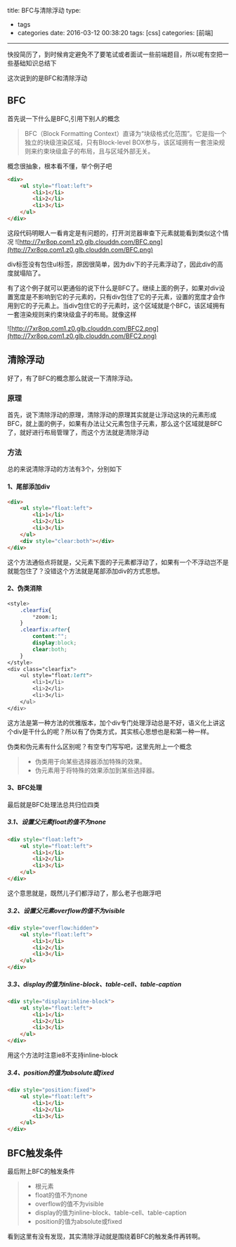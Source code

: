 title: BFC与清除浮动
type:
  - tags
  - categories
date: 2016-03-12 00:38:20
tags: [css]
categories: [前端]
---
快投简历了，到时候肯定避免不了要笔试或者面试一些前端题目，所以呢有空把一些基础知识总结下

这次说到的是BFC和清除浮动

## BFC
首先说一下什么是BFC,引用下别人的概念
> BFC（Block Formatting Context）直译为“块级格式化范围”。它是指一个独立的块级渲染区域，只有Block-level BOX参与，该区域拥有一套渲染规则来约束块级盒子的布局，且与区域外部无关。

概念很抽象，根本看不懂，举个例子吧
```html
<div>
    <ul style="float:left">
        <li>1</li>
        <li>2</li>
        <li>3</li>
    </ul>
</div>
```
这段代码明眼人一看肯定是有问题的，打开浏览器审查下元素就能看到类似这个情况
![http://7xr8op.com1.z0.glb.clouddn.com/BFC.png](http://7xr8op.com1.z0.glb.clouddn.com/BFC.png)

div标签没有包住ul标签，原因很简单，因为div下的子元素浮动了，因此div的高度就塌陷了。

有了这个例子就可以更通俗的说下什么是BFC了。继续上面的例子，如果对div设置宽度是不影响到它的子元素的，只有div包住了它的子元素，设置的宽度才会作用到它的子元素上。当div包住它的子元素时，这个区域就是个BFC，该区域拥有一套渲染规则来约束块级盒子的布局。就像这样

![http://7xr8op.com1.z0.glb.clouddn.com/BFC2.png](http://7xr8op.com1.z0.glb.clouddn.com/BFC2.png)

## 清除浮动
好了，有了BFC的概念那么就说一下清除浮动。
### 原理
首先，说下清除浮动的原理，清除浮动的原理其实就是让浮动这块的元素形成BFC，就上面的例子，如果有办法让父元素包住子元素，那么这个区域就是BFC了，就好进行布局管理了，而这个方法就是清除浮动

### 方法
总的来说清除浮动的方法有3个，分别如下
#### 1、尾部添加div
```html
<div>
    <ul style="float:left">
        <li>1</li>
        <li>2</li>
        <li>3</li>
    </ul>
    <div style="clear:both"></div>
</div>
```
这个方法通俗点将就是，父元素下面的子元素都浮动了，如果有一个不浮动岂不是就能包住了？没错这个方法就是尾部添加div的方式思想。

#### 2、伪类消除

```css
<style>
    .clearfix{
        *zoom:1;
    }
    .clearfix:after{
        content:"";
        display:block;
        clear:both;
    }
</style>
<div class="clearfix">
    <ul style="float:left">
        <li>1</li>
        <li>2</li>
        <li>3</li>
    </ul>
</div>
```
这方法是第一种方法的优雅版本，加个div专门处理浮动总是不好，语义化上讲这个div是干什么的呢？所以有了伪类方式，其实核心思想也是和第一种一样。

伪类和伪元素有什么区别呢？有空专门写写吧，这里先附上一个概念
> * 伪类用于向某些选择器添加特殊的效果。
> * 伪元素用于将特殊的效果添加到某些选择器。

#### 3、BFC处理
最后就是BFC处理法总共归位四类
##### 3.1、设置父元素float的值不为none
```html
<div style="float:left">
    <ul style="float:left">
        <li>1</li>
        <li>2</li>
        <li>3</li>
    </ul>
</div>
```
这个意思就是，既然儿子们都浮动了，那么老子也跟浮吧

##### 3.2、设置父元素overflow的值不为visible
```html
<div style="overflow:hidden">
    <ul style="float:left">
        <li>1</li>
        <li>2</li>
        <li>3</li>
    </ul>
</div>
```
##### 3.3、display的值为inline-block、table-cell、table-caption
```html
<div style="display:inline-block">
    <ul style="float:left">
        <li>1</li>
        <li>2</li>
        <li>3</li>
    </ul>
</div>
```
用这个方法时注意ie8不支持inline-block
##### 3.4、position的值为absolute或fixed
```html
<div style="position:fixed">
    <ul style="float:left">
        <li>1</li>
        <li>2</li>
        <li>3</li>
    </ul>
</div>
```
## BFC触发条件
最后附上BFC的触发条件

> * 根元素
> * float的值不为none
> * overflow的值不为visible
> * display的值为inline-block、table-cell、table-caption
> * position的值为absolute或fixed

看到这里有没有发现，其实清除浮动就是围绕着BFC的触发条件再转啊。

